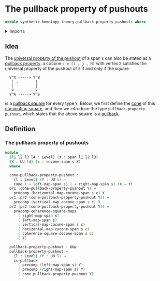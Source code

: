# The pullback property of pushouts

```agda
module synthetic-homotopy-theory.pullback-property-pushouts where
```

<details><summary>Imports</summary>

```agda
open import foundation.commuting-squares-of-maps
open import foundation.cones-over-cospans
open import foundation.dependent-pair-types
open import foundation.function-types
open import foundation.precomposition-functions
open import foundation.pullbacks
open import foundation.spans
open import foundation.universe-levels

open import synthetic-homotopy-theory.cocones-under-span-diagrams
```

</details>

## Idea

The
[universal property of the pushout](synthetic-homotopy-theory.universal-property-pushouts.md)
of a span `S` can also be stated as a
[pullback property](foundation-core.universal-property-pullbacks.md): a cocone
`c ≐ (i , j , H)` with vertex `X` satisfies the universal property of the
pushout of `S` if and only if the square

```text
  Y^X -----> Y^B
   | ⌟        |
   |          |
   V          V
  Y^A -----> Y^S
```

is a [pullback square](foundation.pullback-squares.md) for every type `Y`.
Below, we first define the [cone](foundation.cones-over-cospans.md) of this
[commuting square](foundation.commuting-squares-of-maps.md), and then we
introduce the type `pullback-property-pushout`, which states that the above
square is a [pullback](foundation-core.universal-property-pullbacks.md).

## Definition

### The pullback property of pushouts

```agda
module _
  {l1 l2 l3 l4 : Level} (s : span l1 l2 l3)
  {X : UU l4} (c : cocone-span s X)
  where

  cone-pullback-property-pushout :
    {l : Level} (Y : UU l) →
    cone (_∘ left-map-span s) (_∘ right-map-span s) (X → Y)
  pr1 (cone-pullback-property-pushout Y) =
    precomp (horizontal-map-cocone-span s c) Y
  pr1 (pr2 (cone-pullback-property-pushout Y)) =
    precomp (vertical-map-cocone-span s c) Y
  pr2 (pr2 (cone-pullback-property-pushout Y)) =
    precomp-coherence-square-maps
      ( right-map-span s)
      ( left-map-span s)
      ( vertical-map-cocone-span s c)
      ( horizontal-map-cocone-span s c)
      ( coherence-square-cocone-span s c)
      ( Y)

  pullback-property-pushout : UUω
  pullback-property-pushout =
    {l : Level} (Y : UU l) →
    is-pullback
      ( precomp (left-map-span s) Y)
      ( precomp (right-map-span s) Y)
      ( cone-pullback-property-pushout Y)
```
